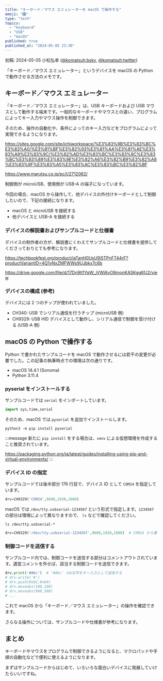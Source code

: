 ```yaml
---
title: "キーボード／マウス エミュレーターを macOS で操作する"
emoji: "🎛️"
type: "tech"
topics:
  - "keyboard"
  - "USB"
  - "macOS"
published: true
published_at: "2024-05-05 23:30"
---
```


初稿: 2024-05-05
小松弘幸 ([@komatsuh:bsky](https://bsky.app/profile/komatsuh.bsky.social), [@komatsuh:twitter](https://twitter.com/komatsuh))

「キーボード／マウス エミュレーター」というデバイスを macOS の Python で動作させる方法のメモです。

## キーボード／マウス エミュレーター

「キーボード／マウス エミュレーター」は、USB キーボードおよび USB マウスとして動作する端末です。一般的なキーボードやマウスとの違い、プログラムによってキー入力やマウス操作を制御できます。

そのため、操作の自動化や、条件によってのキー入力などをプログラムによって実現できるようになります。

https://sites.google.com/site/ichiworkspace/%E3%83%9B%E3%83%BC%E3%83%A0/%E3%81%BF%E3%82%93%E3%81%AA%E3%81%AE%E3%83%A9%E3%83%9C/%E3%82%AD%E3%83%BC%E3%83%9C%E3%83%BC%E3%83%89%E3%83%9E%E3%82%A6%E3%82%B9%E3%82%A8%E3%83%9F%E3%83%A5%E3%83%AC%E3%83%BC%E3%82%BF

https://www.marutsu.co.jp/pc/i/2712062/


制御側が microUSB、使用側が USB-A の端子になっています。

今回の場合、macOS から操作して、他デバイスの外付けキーボードとして制御したいので、下記の接続になります。

* macOS と microUSB を接続する
* 他デバイスと USB-A を接続する

### デバイスの解説書およびサンプルコードと仕様書

デバイスの制作者の方が、解説書にくわえてサンプルコードと仕様書を提供してくださっておりとても参考になります。

https://techbookfest.org/product/iaTanH0UsU9j5TPnFT44rF?productVariantID=4Q1yNxZMFWWs9UJbkx7c6b

https://drive.google.com/file/d/17Dn9tl1YqW_iVWj6vO8monKASKgg6fJ2/view

### デバイスの構成 (参考)

デバイスには 2 つのチップが使われていました。

* CH340: USB でシリアル通信を行うチップ (microUSB 側)
* CH9329: USB HID デバイスとして動作し、シリアル通信で制御を受け付ける (USB-A 側)


## macOS の Python で操作する

Python で書かれたサンプルコードを macOS で動作させるには若干の変更が必要でした。この記事の執筆時点での環境は次の通りです。

* macOS 14.4.1 (Sonoma)
* Python 3.11.4

### pyserial をインストールする

サンプルコードでは `serial` をインポートしています。

```python
import sys,time,serial
```

そのため、macOS では `pyserial` を追加でインストールします。

```shell
python3 -m pip install pyserial
```

:::message
新たに `pip install` をする場合は、`venv` による仮想環境を作成すること推奨されています。

https://packaging.python.org/ja/latest/guides/installing-using-pip-and-virtual-environments/
:::

### デバイス ID の指定

サンプルコードでは後半部分 176 行目で、デバイス ID として `COM24` を指定しています。

```python
drv=CH9329('COM24',9600,1920,1080)
```

macOS では `/dev/tty.usbserial-1234567` という形式で指定します。`1234567` の部分は環境によって異なりますので、 `ls` などで確認してください。

```shell
ls /dev/tty.usbserial-*
```

```python
drv=CH9329('/dev/tty.usbserial-1234567',9600,1920,1080)  # COM24 から書き換える
```

### 制御コードを送信する

サンプルコード内では、制御コードを送信する部分はコメントアウトされています。適宜コメントを外せば、該当する制御コードを送信できます。

```python
drv.print('#Abc')  # ’#Abc' の4文字をキー入力として送信する
# drv.write('#')
# drv.push(0x02,0x04)
# drv.moveabs(100,100)
# drv.moveabs(968,500)
# ...
```

これで macOS から「キーボード／マウス エミュレーター」の操作を確認できます。

さらなる操作については、サンプルコードや仕様書が参考になります。


## まとめ

キーボードやマウスをプログラムで制御できるようになると、マクロパッドや手順の自動化などで便利に使えるようになります。

まずはサンプルコードからはじめて、いろいろな面白いデバイスに発展していけたらいいですね。
